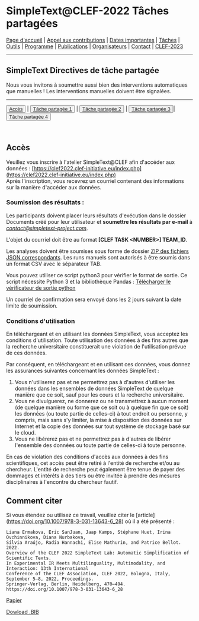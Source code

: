 # SimpleText@CLEF-2022 Tâches partagées

[Page d'accueil](./) | [Appel aux contributions](./CFP) | [Dates importantes](./dates) | [Tâches](./tasks)  | [Outils](./tools) | 
[Programme](./program) | [Publications](./publications) | [Organisateurs](./organisers) | [Contact](./contact) | [CLEF-2023](https://simpletext-project.com/2023/clef)

---

## SimpleText Directives de tâche partagée

Nous vous invitons à soumettre aussi bien des interventions automatiques que manuelles ! Les interventions manuelles doivent être signalées.

---

<button>[Accès](./tasks)</button> | <button>[Tâche partagée 1](./task1)</button> | <button>[Tâche partagée 2](./task2)</button> | <button>[Tâche partagée 3](./task3)</button>| <button>[Tâche partagée 4](./task4)</button>

<br>

## Accès
Veuillez vous inscrire à l'atelier SimpleText@CLEF afin d'accéder aux données : [https://clef2022.clef-initiative.eu/index.php](https://clef2022.clef-initiative.eu/index.php)  
Après l'inscription, vous recevrez un courriel contenant des informations sur la manière d'accéder aux données.

### Soumission des résultats :
Les participants doivent placer leurs résultats d'exécution dans le dossier Documents créé pour leur utilisateur et **soumettre les résultats par e-mail** à *contact@simpletext-project.com*.

L'objet du courriel doit être au format **\[CLEF TASK \<NUMBER\>\] TEAM_ID**. 

Les analyses doivent être soumises sous forme de dossier <ins>ZIP des fichiers JSON correspondants</ins>. Les runs manuels sont autorisés à être soumis dans un format CSV avec le séparateur TAB. 

Vous pouvez utiliser ce script python3 pour vérifier le format de sortie. Ce script nécessite Python 3 et la bibliothèque Pandas :
[Télécharger le vérificateur de sortie python](../check_format.py)

Un courriel de confirmation sera envoyé dans les 2 jours suivant la date limite de soumission. 

### Conditions d'utilisation

En téléchargeant et en utilisant les données SimpleText, vous acceptez les conditions d'utilisation. Toute utilisation des données à des fins autres que la recherche universitaire constituerait une violation de l'utilisation prévue de ces données. 

Par conséquent, en téléchargeant et en utilisant ces données, vous donnez les assurances suivantes concernant les données SimpleText :
1. Vous n'utiliserez pas et ne permettrez pas à d'autres d'utiliser les données dans les ensembles de données SimpleText de quelque manière que ce soit, sauf pour les cours et la recherche universitaire.
2. Vous ne divulguerez, ne donnerez ou ne transmettrez à aucun moment (de quelque manière ou forme que ce soit ou à quelque fin que ce soit) les données (ou toute partie de celles-ci) à tout endroit ou personne, y compris, mais sans s'y limiter, la mise à disposition des données sur Internet et la copie des données sur tout système de stockage basé sur le cloud.
3. Vous ne libérerez pas et ne permettrez pas à d'autres de libérer l'ensemble des données ou toute partie de celles-ci à toute personne. 

En cas de violation des conditions d'accès aux données à des fins scientifiques, cet accès peut être retiré à l'entité de recherche et/ou au chercheur. L'entité de recherche peut également être tenue de payer des dommages et intérêts à des tiers ou être invitée à prendre des mesures disciplinaires à l'encontre du chercheur fautif. 

## Comment citer
Si vous étendez ou utilisez ce travail, veuillez citer le [article] (https://doi.org/10.1007/978-3-031-13643-6_28) où il a été présenté :
```
Liana Ermakova, Eric SanJuan, Jaap Kamps, Stéphane Huet, Irina Ovchinnikova, Diana Nurbakova, 
Sílvia Araújo, Radia Hannachi, Elise Mathurin, and Patrice Bellot. 2022. 
Overview of the CLEF 2022 SimpleText Lab: Automatic Simplification of Scientific Texts. 
In Experimental IR Meets Multilinguality, Multimodality, and Interaction: 13th International 
Conference of the CLEF Association, CLEF 2022, Bologna, Italy, September 5–8, 2022, Proceedings. 
Springer-Verlag, Berlin, Heidelberg, 470–494. https://doi.org/10.1007/978-3-031-13643-6_28
```
[Papier](https://doi.org/10.1007/978-3-031-13643-6_28)

[Dowload .BIB](../../BibTeX/ermakova_overview_2022.bib)
